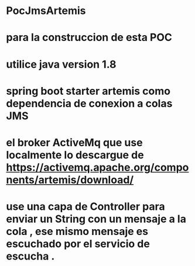 # PocJmsArtemis

# para la construccion de esta POC 
# utilice java version 1.8
# spring boot starter artemis como dependencia de conexion a colas JMS
# el broker ActiveMq que use localmente lo descargue de https://activemq.apache.org/components/artemis/download/
# use una capa de Controller para enviar un String con un mensaje a la cola , ese mismo mensaje es escuchado por  el servicio de escucha . 
